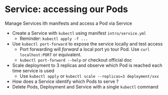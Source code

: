 # Service: accessing our Pods

Manage Services ith manifests and access a Pod via Service

- Create a Service with `kubectl` using manifest `intro/service.yml`
  - Reminder: `kubectl apply -f ...`
- Use `kubectl port-forward` to expose the service locally and test access
  - Port forwarding will _forward_ a local port yo tour Pod. Use `curl localhost:PORT` or equivalent. 
  - `kubectl port-forward --help` or checkout official doc
- Scale deployment to 3 replicas and observe which Pod is reached each time service is used
  - Use `kubectl apply` or `kubectl scale --replicas=3 deployment/xxx`
- How does a Service identify which Pods to serve ?
- Delete Pods, Deployment and Service with a single `kubectl` command